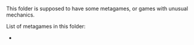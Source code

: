 This folder is supposed to have some metagames, or games with unusual mechanics.

List of metagames in this folder:

- 